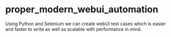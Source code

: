 # proper_modern_webui_automation
Using Python and Selenium we can create webUI test cases which is easier and faster to write as well as scalable with performance in mind.
